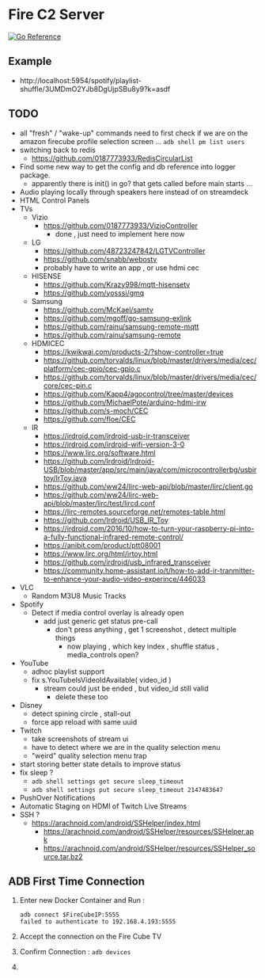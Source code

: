 # Fire C2 Server

[![Go Reference](https://pkg.go.dev/badge/github.com/0187773933/FireC2Server.svg)](https://pkg.go.dev/github.com/0187773933/FireC2Server)

## Example

- http://localhost:5954/spotify/playlist-shuffle/3UMDmO2YJb8DgUjpSBu8y9?k=asdf

## TODO

- all "fresh" / "wake-up" commands need to first check if we are on the amazon firecube profile selection screen ...
	`adb shell pm list users`
- switching back to redis
	- https://github.com/0187773933/RedisCircularList
- Find some new way to get the config and db reference into logger package.
	- apparently there is init() in go? that gets called before main starts ...
- Audio playing locally through speakers here instead of on streamdeck
- HTML Control Panels
- TVs
	- Vizio
		- https://github.com/0187773933/VizioController
			- done , just need to implement here now
	- LG
		- https://github.com/48723247842/LGTVController
		- https://github.com/snabb/webostv
		- probably have to write an app , or use hdmi cec
	- HISENSE
		- https://github.com/Krazy998/mqtt-hisensetv
		- https://github.com/yosssi/gmq
	- Samsung
		- https://github.com/McKael/samtv
		- https://github.com/mgoff/go-samsung-exlink
		- https://github.com/rainu/samsung-remote-mqtt
		- https://github.com/rainu/samsung-remote
	- HDMICEC
		- https://kwikwai.com/products-2/?show-controller=true
		- https://github.com/torvalds/linux/blob/master/drivers/media/cec/platform/cec-gpio/cec-gpio.c
		- https://github.com/torvalds/linux/blob/master/drivers/media/cec/core/cec-pin.c
		- https://github.com/Kapp4/agocontrol/tree/master/devices
		- https://github.com/MichaelPote/arduino-hdmi-irw
		- https://github.com/s-moch/CEC
		- https://github.com/floe/CEC
	- IR
		- https://irdroid.com/irdroid-usb-ir-transceiver
		- https://irdroid.com/irdroid-wifi-version-3-0
		- https://www.lirc.org/software.html
		- https://github.com/Irdroid/Irdroid-USB/blob/master/app/src/main/java/com/microcontrollerbg/usbirtoy/IrToy.java
		- https://github.com/ww24/lirc-web-api/blob/master/lirc/client.go
		- https://github.com/ww24/lirc-web-api/blob/master/lirc/test/lircd.conf
		- https://lirc-remotes.sourceforge.net/remotes-table.html
		- https://github.com/Irdroid/USB_IR_Toy
		- https://irdroid.com/2016/10/how-to-turn-your-raspberry-pi-into-a-fully-functional-infrared-remote-control/
		- https://anibit.com/product/ptt08001
		- https://www.lirc.org/html/irtoy.html
		- https://github.com/irdroid/usb_infrared_transceiver
		- https://community.home-assistant.io/t/how-to-add-ir-tranmitter-to-enhance-your-audio-video-experince/446033
- VLC
	- Random M3U8 Music Tracks
- Spotify
	- Detect if media control overlay is already open
		- add just generic get status pre-call
			- don't press anything , get 1 screenshot , detect multiple things
				- now playing , which key index , shuffle status , media_controls open?
- YouTube
	- adhoc playlist support
	- fix s.YouTubeIsVideoIdAvailable( video_id )
		- stream could just be ended , but video_id still valid
			- delete these too
- Disney
	- detect spining circle , stall-out
	- force app reload with same uuid
- Twitch
	- take screenshots of stream ui
	- have to detect where we are in the quality selection menu
	- "weird" quality selection menu trap
- start storing better state details to improve status
- fix sleep ?
	- `adb shell settings get secure sleep_timeout`
	- `adb shell settings put secure sleep_timeout 2147483647`
- PushOver Notifications
- Automatic Staging on HDMI of Twitch Live Streams
- SSH ?
	- https://arachnoid.com/android/SSHelper/index.html
		- https://arachnoid.com/android/SSHelper/resources/SSHelper.apk
		- https://arachnoid.com/android/SSHelper/resources/SSHelper_source.tar.bz2

## ADB First Time Connection

1. Enter new Docker Container and Run :

	```
	adb connect $FireCubeIP:5555
	failed to authenticate to 192.168.4.193:5555
	```

2. Accept the connection on the Fire Cube TV
3. Confirm Connection :
	`adb devices`
4.

